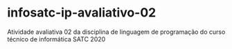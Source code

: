 # infosatc-ip-avaliativo-02
Atividade avaliativa 02 da disciplina de linguagem de programação do curso técnico de informática SATC 2020
